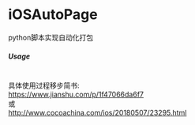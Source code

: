 # iOSAutoPage
python脚本实现自动化打包
##### Usage
<br>具体使用过程移步简书:<br>
https://www.jianshu.com/p/1f47066da6f7
<br> 或 <br>
http://www.cocoachina.com/ios/20180507/23295.html
